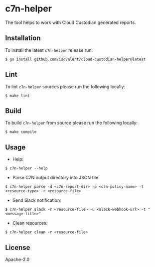 # c7n-helper

The tool helps to work with Cloud Custodian generated reports.

## Installation

To install the latest `c7n-helper` release run:

```console
$ go install github.com/isovalent/cloud-custodian-helper@latest
```

## Lint

To lint `c7n-helper` sources please run the following locally:

```console
$ make lint
```

## Build

To build `c7n-helper` from source please run the following locally:

```console
$ make compile
```

## Usage

* Help:

```console
$ c7n-helper --help
```

* Parse C7N output directory into JSON file:

```console
$ c7n-helper parse -d <c7n-report-dir> -p <c7n-policy-name> -t <resource-type> -r <resource-file>
```

* Send Slack notification:

```console
$ c7n-helper slack -r <resource-file> -u <slack-webhook-url> -t "<message-title>"
```

* Clean resources:

```console
$ c7n-helper clean -r <resource-file>
```

## License

Apache-2.0
